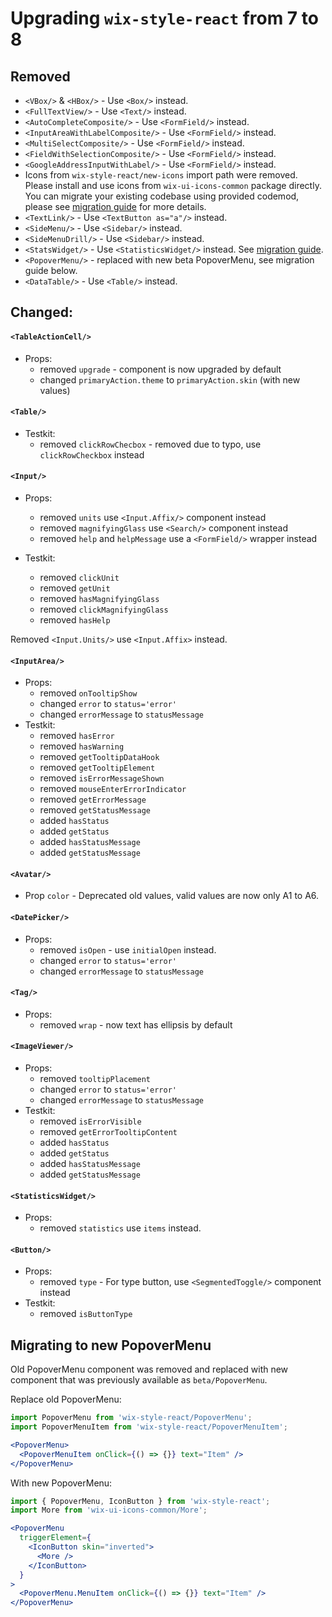 # Upgrading `wix-style-react` from 7 to 8

## Removed

- `<VBox/>` & `<HBox/>` - Use `<Box/>` instead.
- `<FullTextView/>` - Use `<Text/>` instead.
- `<AutoCompleteComposite/>` - Use `<FormField/>` instead.
- `<InputAreaWithLabelComposite/>` - Use `<FormField/>` instead.
- `<MultiSelectComposite/>` - Use `<FormField/>` instead.
- `<FieldWithSelectionComposite/>` - Use `<FormField/>` instead.
- `<GoogleAddressInputWithLabel/>` - Use `<FormField/>` instead.
- Icons from `wix-style-react/new-icons` import path were removed. Please install and use icons from `wix-ui-icons-common` package directly. You can migrate your existing codebase using provided codemod, please see [migration guide](./docs/migration/ICONS.md) for more details.
- `<TextLink/>` - Use `<TextButton as="a"/>` instead.
- `<SideMenu/>` - Use `<Sidebar/>` instead.
- `<SideMenuDrill/>` - Use `<Sidebar/>` instead.
- `<StatsWidget/>` - Use `<StatisticsWidget/>` instead. See [migration guide](./docs/migration/StatsWidget.md).
- `<PopoverMenu/>` - replaced with new beta PopoverMenu, see migration guide below.
- `<DataTable/>` - Use `<Table/>` instead.

## Changed:

#### `<TableActionCell/>`

- Props:
  - removed `upgrade` - component is now upgraded by default
  - changed `primaryAction.theme` to `primaryAction.skin` (with new values)

#### `<Table/>`

- Testkit:
  - removed `clickRowChecbox` - removed due to typo, use `clickRowCheckbox` instead

#### `<Input/>`
- Props:
  - removed `units` use `<Input.Affix/>` component instead
  - removed `magnifyingGlass` use `<Search/>` component instead
  - removed `help` and `helpMessage` use a `<FormField/>` wrapper instead

- Testkit:
  - removed `clickUnit`
  - removed `getUnit`
  - removed `hasMagnifyingGlass`
  - removed `clickMagnifyingGlass`
  - removed `hasHelp`

Removed `<Input.Units/>` use `<Input.Affix>` instead.

#### `<InputArea/>`

- Props:
  - removed `onTooltipShow`
  - changed `error` to `status='error'`
  - changed `errorMessage` to `statusMessage`
- Testkit:
  - removed `hasError`
  - removed `hasWarning`
  - removed `getTooltipDataHook`
  - removed `getTooltipElement`
  - removed `isErrorMessageShown`
  - removed `mouseEnterErrorIndicator`
  - removed `getErrorMessage`
  - removed `getStatusMessage`
  - added `hasStatus`
  - added `getStatus`
  - added `hasStatusMessage`
  - added `getStatusMessage`

#### `<Avatar/>`

- Prop `color` - Deprecated old values, valid values are now only A1 to A6.

#### `<DatePicker/>`

- Props:
  - removed `isOpen` - use `initialOpen` instead.
  - changed `error` to `status='error'`
  - changed `errorMessage` to `statusMessage`

#### `<Tag/>`

- Props:
  - removed `wrap` - now text has ellipsis by default

#### `<ImageViewer/>`

- Props:
  - removed `tooltipPlacement`
  - changed `error` to `status='error'`
  - changed `errorMessage` to `statusMessage`
- Testkit:
  - removed `isErrorVisible`
  - removed `getErrorTooltipContent`
  - added `hasStatus`
  - added `getStatus`
  - added `hasStatusMessage`
  - added `getStatusMessage`

#### `<StatisticsWidget/>`

- Props:
  - removed `statistics` use `items` instead.

#### `<Button/>`

- Props:
  - removed `type` - For type button, use `<SegmentedToggle/>` component instead
- Testkit:
  - removed `isButtonType`

## Migrating to new PopoverMenu

Old PopoverMenu component was removed and replaced with new component that was previously available as `beta/PopoverMenu`.

Replace old PopoverMenu:

```jsx
import PopoverMenu from 'wix-style-react/PopoverMenu';
import PopoverMenuItem from 'wix-style-react/PopoverMenuItem';

<PopoverMenu>
  <PopoverMenuItem onClick={() => {}} text="Item" />
</PopoverMenu>
```

With new PopoverMenu:

```jsx
import { PopoverMenu, IconButton } from 'wix-style-react';
import More from 'wix-ui-icons-common/More';

<PopoverMenu
  triggerElement={
    <IconButton skin="inverted">
      <More />
    </IconButton>
  }
>
  <PopoverMenu.MenuItem onClick={() => {}} text="Item" />
</PopoverMenu>
```
